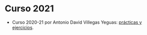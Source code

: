 # Curso 2021

- Curso 2020-21 por Antonio David Villegas Yeguas: [prácticas y ejercicios](https://github.com/advy99/PTC).
